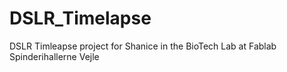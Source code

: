 # DSLR_Timelapse
DSLR Timleapse project for Shanice in the BioTech Lab at Fablab Spinderihallerne Vejle
